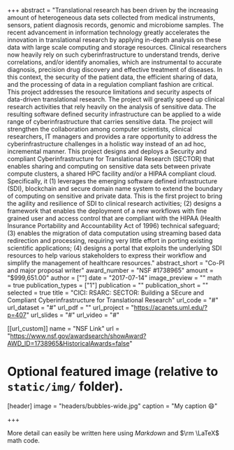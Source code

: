 +++
abstract = "Translational research has been driven by the increasing amount of heterogeneous data sets collected from medical instruments, sensors, patient diagnosis records, genomic and microbiome samples. The recent advancement in information technology greatly accelerates the innovation in translational research by applying in-depth analysis on these data with large scale computing and storage resources. Clinical researchers now heavily rely on such cyberinfrastructure to understand trends, derive correlations, and/or identify anomalies, which are instrumental to accurate diagnosis, precision drug discovery and effective treatment of diseases. In this context, the security of the patient data, the efficient sharing of data, and the processing of data in a regulation compliant fashion are critical. This project addresses the resource limitations and security aspects of data-driven translational research. The project will greatly speed up clinical research activities that rely heavily on the analysis of sensitive data. The resulting software defined security infrastructure can be applied to a wide range of cyberinfrastructure that carries sensitive data. The project will strengthen the collaboration among computer scientists, clinical researchers, IT managers and provides a rare opportunity to address the cyberinfrastructure challenges in a holistic way instead of an ad hoc, incremental manner. This project designs and deploys a Security and compliant Cyberinfrastructure for Translational Research (SECTOR) that enables sharing and computing on sensitive data sets between private compute clusters, a shared HPC facility and/or a HIPAA compliant cloud. Specifically, it (1) leverages the emerging software defined infrastructure (SDI), blockchain and secure domain name system to extend the boundary of computing on sensitive and private data. This is the first project to bring the agility and resilience of SDI to clinical research activities; (2) designs a framework that enables the deployment of a new workflows with fine grained user and access control that are compliant with the HIPAA (Health Insurance Portability and Accountability Act of 1996) technical safeguard; (3) enables the migration of data computation using streaming based data redirection and processing, requiring very little effort in porting existing scientific applications; (4) designs a portal that exploits the underlying SDI resources to help various stakeholders to express their workflow and simplify the management of healthcare resources."
abstract_short = "Co-PI and major proposal writer"
award_number = "NSF #1738965"
amount = "$999,651.00"
author = [""]
date = "2017-07-14"
image_preview = ""
math = true
publication_types = ["1"]
publication = ""
publication_short = ""
selected = true
title = "CICI: RSARC: SECTOR: Building a SEcure and Compliant Cyberinfrastructure for Translational Research"
url_code = "#"
url_dataset = "#"
url_pdf = ""
url_project = "https://acanets.uml.edu/?p=407"
url_slides = "#"
url_video = "#"

[[url_custom]]
name = "NSF Link"
url = "https://www.nsf.gov/awardsearch/showAward?AWD_ID=1738965&HistoricalAwards=false"

# Optional featured image (relative to `static/img/` folder).
[header]
image = "headers/bubbles-wide.jpg"
caption = "My caption :smile:"

+++

More detail can easily be written here using *Markdown* and $\rm \LaTeX$ math code.
